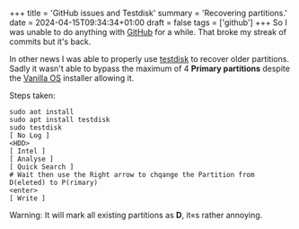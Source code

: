 +++
title = 'GitHub issues and Testdisk'
summary = 'Recovering partitions.'
date = 2024-04-15T09:34:34+01:00
draft = false
tags = ['github']
+++
So I was unable to do anything with [GitHub](https://github.com/) for a while. That broke my streak of commits but it's back.

In other news I was able to properly use [testdisk](https://html.duckduckgo.com/html?q=twstdiskk) to recover older partitions. Sadly it wasn't able to bypass the maximum of 4 **Primary partitions** despite the [Vanilla OS](https://vanillaos.org/) installer allowing it.

Steps taken:
```
sudo aot install
sudo apt install testdisk
sudo testdisk
[ No Log ]
<HDD>
[ Intel ]
[ Analyse ]
[ Quick Search ]
# Wait then use the Right arrow to chqange the Partition from D(eleted) to P(rimary)
<enter>
[ Write ]
```

Warning: It will mark all existing partitions as **D**, it«s rather annoying.
